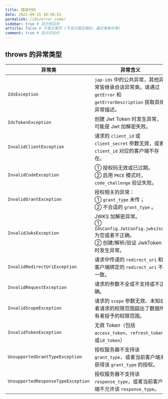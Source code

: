 ```yaml
---
title: 错误代码
date: 2021-09-15 18:50:53
permalink: /ids/error_code/
sidebar: true # 显示侧边栏
article: false # 不是文章页 (不显示面包屑栏、最近更新栏等)
comment: true # 显示评论栏
---
```


## throws 的异常类型

| 异常类        |   异常含义 |
| ------------- | -------------- | 
| `IdsException` | `jap-ids` 中的公共异常，其他异常皆继承自该异常类。请通过 `getError` 和 `getErrorDescription` 获取具体异常描述。 |
| `IdsTokenException` | 创建 Jwt Token 时发生异常，可能是 Jwt 加解密失败。        |
| `InvalidClientException` | 请求的 `client_id` 或 `client_secret` 参数无效，或者 `client_id` 对应的客户端不存在。       |
| `InvalidCodeException` | ① 授权码无效或已过期。<br> ② 启用 `PKCE` 模式时，`code_challenge` 验证失败。       |
| `InvalidGrantException` | 授权相关的异常：<br> ① `grant_type` 未传；<br> ② 不合适的 `grant_type` 。     |
| `InvalidJwksException` | JWKS 加解密异常。 <br> ① `IdsConfig.JwtConfig.jwksJson` 为空或者不正确。<br> ② 创建/解析/验证 JwkToken 时发生异常。      |
| `InvalidRedirectUriException` | 请求中传递的 `redirect_uri` 和客户端绑定的 `redirect_uri` 不一致。     |
| `InvalidRequestException` | 请求的参数不全或不支持或不正确。     |
| `InvalidScopeException` | 请求的 `scope` 参数无效、未知或者请求的权限范围超出了数据所有者授予的权限范围。     |
| `InvalidTokenException` | 无效 Token（包括 `access_token`、`refresh_token`或`id_token`）     |
| `UnsupportedGrantTypeException` | 授权服务器不支持该 `grant_type`，或者当前客户端未获得该 `grant_type` 的授权。    |
| `UnsupportedResponseTypeException` | 授权服务器不支持该 `response_type`，或者当前客户端不允许该 `response_type`。    |


